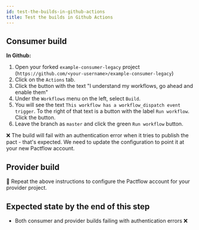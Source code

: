 ```yaml
---
id: test-the-builds-in-github-actions
title: Test the builds in Github Actions
---
```


## Consumer build

**In Github:**

1. Open your forked `example-consumer-legacy` project (`https://github.com/<your-username>/example-consumer-legacy`)
1. Click on the `Actions` tab.
1. Click the button with the text "I understand my workflows, go ahead and enable them"
1. Under the `Workflows` menu on the left, select `Build`.
1. You will see the text `This workflow has a workflow_dispatch event trigger`. To the right of that text is a button with the label `Run workflow`. Click the button.
1. Leave the branch as `master` and click the green `Run workflow` button.

❌ The build will fail with an authentication error when it tries to publish the pact - that's expected. We need to update the configuration to point it at your new Pactflow account.

## Provider build

🔁 Repeat the above instructions to configure the Pactflow account for your provider project.

## Expected state by the end of this step

* Both consumer and provider builds failing with authentication errors ❌
